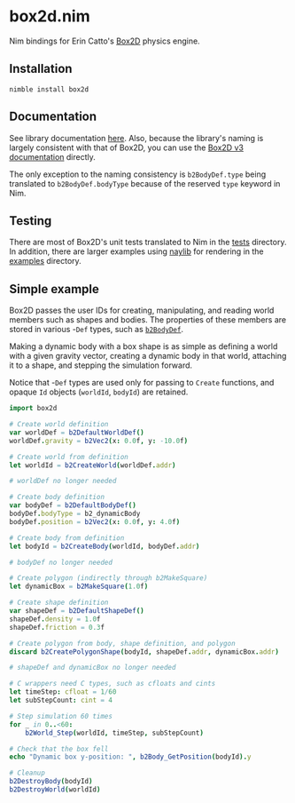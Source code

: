 # box2d.nim
Nim bindings for Erin Catto's [Box2D](https://github.com/erincatto/box2c) physics engine.

## Installation 

```
nimble install box2d
```

## Documentation

See library documentation [here](https://jon-edward.github.io/box2d.nim/). Also, 
because the library's naming is largely consistent with that of Box2D, you can use the 
[Box2D v3 documentation](https://box2d.org/documentation_v3/) directly.

The only exception to the naming consistency is `b2BodyDef.type` being translated to `b2BodyDef.bodyType`
because of the reserved `type` keyword in Nim.

## Testing 

There are most of Box2D's unit tests translated to Nim in the 
[tests](https://github.com/jon-edward/box2d.nim/tree/main/tests) directory. In addition, there are larger examples 
using [naylib](https://github.com/planetis-m/naylib) for rendering in the [examples](https://github.com/jon-edward/box2d.nim/tree/main/examples) 
directory.

## Simple example

Box2D passes the user IDs for creating, manipulating, and reading world members such as shapes and bodies. The properties 
of these members are stored in various -`Def` types, such as [`b2BodyDef`](https://jon-edward.github.io/box2d.nim/box2d.html#b2BodyDef). 

Making a dynamic body with a box shape is as simple as defining a world with a given gravity vector, creating a dynamic body in that world, 
attaching it to a shape, and stepping the simulation forward. 

Notice that -`Def` types are used only for passing to `Create` functions, 
and opaque `Id` objects (`worldId`, `bodyId`) are retained.

```nim
import box2d

# Create world definition
var worldDef = b2DefaultWorldDef()
worldDef.gravity = b2Vec2(x: 0.0f, y: -10.0f)

# Create world from definition
let worldId = b2CreateWorld(worldDef.addr)

# worldDef no longer needed

# Create body definition
var bodyDef = b2DefaultBodyDef()
bodyDef.bodyType = b2_dynamicBody
bodyDef.position = b2Vec2(x: 0.0f, y: 4.0f)

# Create body from definition
let bodyId = b2CreateBody(worldId, bodyDef.addr)

# bodyDef no longer needed

# Create polygon (indirectly through b2MakeSquare)
let dynamicBox = b2MakeSquare(1.0f)

# Create shape definition
var shapeDef = b2DefaultShapeDef()
shapeDef.density = 1.0f
shapeDef.friction = 0.3f

# Create polygon from body, shape definition, and polygon
discard b2CreatePolygonShape(bodyId, shapeDef.addr, dynamicBox.addr)

# shapeDef and dynamicBox no longer needed

# C wrappers need C types, such as cfloats and cints
let timeStep: cfloat = 1/60
let subStepCount: cint = 4

# Step simulation 60 times
for _ in 0..<60:
    b2World_Step(worldId, timeStep, subStepCount)

# Check that the box fell
echo "Dynamic box y-position: ", b2Body_GetPosition(bodyId).y

# Cleanup
b2DestroyBody(bodyId)
b2DestroyWorld(worldId)
```
